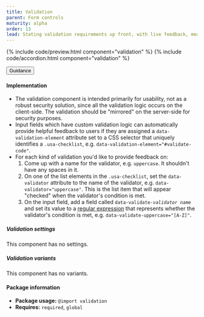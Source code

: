 ```yaml
---
title: Validation
parent: Form controls
maturity: alpha
order: 13
lead: Stating validation requirements up front, with live feedback, means users won't be left guessing.
---
```


{% include code/preview.html component="validation" %}
{% include code/accordion.html component="validation" %}

<div class="usa-accordion usa-accordion--bordered site-accordion-docs">
  <button class="usa-button-unstyled usa-accordion__button"
      aria-expanded="true" aria-controls="validation-docs">
    Guidance
  </button>
  <div id="validation-docs" aria-hidden="false" class="usa-accordion__content site-component-usage">
    <h4 class="usa-heading">Implementation</h4>
    <ul class="usa-content-list">
      <li>
        The validation component is intended primarily for usability, not as a
      robust security solution, since all the validation logic occurs on the
      client-side. The validation should be "mirrored" on the server-side for
      security purposes.
      </li>
      <li>
        Input fields which have custom validation logic can automatically
        provide helpful feedback to users if they are assigned a
        <code>data-validation-element</code> attribute set to a
        CSS selector that uniquely identifies a <code>.usa-checklist</code>,
        e.g. <code>data-validation-element="#validate-code"</code>.
      </li>
      <li>
        For each kind of validation you'd like to provide feedback on:
        <ol>
          <li>
            Come up with a name for the validator, e.g.
            <code>uppercase</code>. It shouldn't have any spaces in it.
          </li>
          <li>
            On one of the list elements in the <code>.usa-checklist</code>,
            set the <code>data-validator</code> attribute to the
            name of the validator, e.g. <code>data-validator="uppercase"</code>.
            This is the list item that will appear "checked" when the
            validator's condition is met.
          </li>
          <li>
            On the input field, add a field called
            <code>data-validate-<em>validator name</em></code> and set
            its value to a <a href="https://regexone.com/">regular
            expression</a> that represents whether the validator's
            condition is met, e.g. <code>data-validate-uppercase="[A-Z]"</code>.
          </li>
        </ol>
      </li>
    </ul>
    <h5 id="validation-settings">Validation settings</h5>
    <p>This component has no settings.</p>
    <h5 id="validation-variants">Validation variants</h5>
    <p>This component has no variants.</p>
    <h4 class="usa-heading">Package information</h4>
    <ul class="usa-content-list">
      <li>
        <strong>Package usage:</strong> <code>@import validation</code>
      </li>
      <li>
        <strong>Requires:</strong> <code>required</code>, <code>global</code>
      </li>
    </ul>
  </div>
</div>
